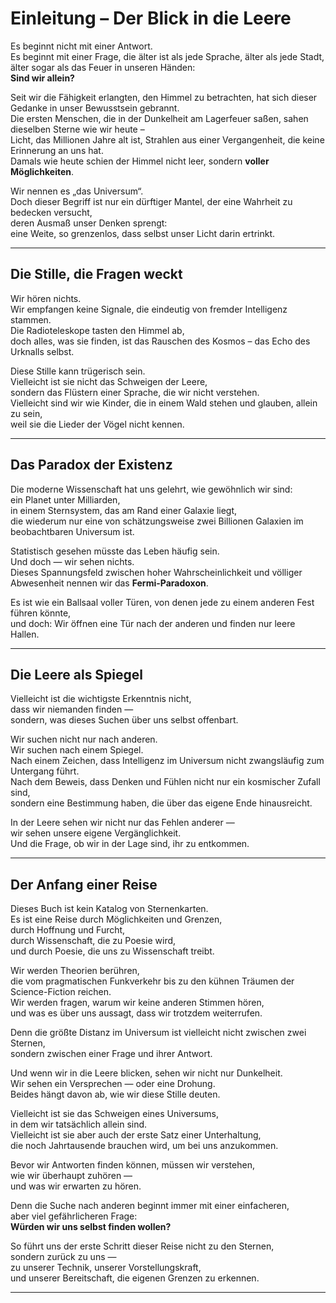 # Einleitung – Der Blick in die Leere

Es beginnt nicht mit einer Antwort.  
Es beginnt mit einer Frage, die älter ist als jede Sprache, älter als jede Stadt, älter sogar als das Feuer in unseren Händen:  
**Sind wir allein?**

Seit wir die Fähigkeit erlangten, den Himmel zu betrachten, hat sich dieser Gedanke in unser Bewusstsein gebrannt.  
Die ersten Menschen, die in der Dunkelheit am Lagerfeuer saßen, sahen dieselben Sterne wie wir heute –  
Licht, das Millionen Jahre alt ist, Strahlen aus einer Vergangenheit, die keine Erinnerung an uns hat.  
Damals wie heute schien der Himmel nicht leer, sondern **voller Möglichkeiten**.

Wir nennen es „das Universum“.  
Doch dieser Begriff ist nur ein dürftiger Mantel, der eine Wahrheit zu bedecken versucht,  
deren Ausmaß unser Denken sprengt:  
eine Weite, so grenzenlos, dass selbst unser Licht darin ertrinkt.

---

## Die Stille, die Fragen weckt

Wir hören nichts.  
Wir empfangen keine Signale, die eindeutig von fremder Intelligenz stammen.  
Die Radioteleskope tasten den Himmel ab,  
doch alles, was sie finden, ist das Rauschen des Kosmos – das Echo des Urknalls selbst.  

Diese Stille kann trügerisch sein.  
Vielleicht ist sie nicht das Schweigen der Leere,  
sondern das Flüstern einer Sprache, die wir nicht verstehen.  
Vielleicht sind wir wie Kinder, die in einem Wald stehen und glauben, allein zu sein,  
weil sie die Lieder der Vögel nicht kennen.

---

## Das Paradox der Existenz

Die moderne Wissenschaft hat uns gelehrt, wie gewöhnlich wir sind:  
ein Planet unter Milliarden,  
in einem Sternsystem, das am Rand einer Galaxie liegt,  
die wiederum nur eine von schätzungsweise zwei Billionen Galaxien im beobachtbaren Universum ist.

Statistisch gesehen müsste das Leben häufig sein.  
Und doch — wir sehen nichts.  
Dieses Spannungsfeld zwischen hoher Wahrscheinlichkeit und völliger Abwesenheit nennen wir das **Fermi-Paradoxon**.  

Es ist wie ein Ballsaal voller Türen, von denen jede zu einem anderen Fest führen könnte,  
und doch: Wir öffnen eine Tür nach der anderen und finden nur leere Hallen.

---

## Die Leere als Spiegel

Vielleicht ist die wichtigste Erkenntnis nicht,  
dass wir niemanden finden —  
sondern, was dieses Suchen über uns selbst offenbart.

Wir suchen nicht nur nach anderen.  
Wir suchen nach einem Spiegel.  
Nach einem Zeichen, dass Intelligenz im Universum nicht zwangsläufig zum Untergang führt.  
Nach dem Beweis, dass Denken und Fühlen nicht nur ein kosmischer Zufall sind,  
sondern eine Bestimmung haben, die über das eigene Ende hinausreicht.

In der Leere sehen wir nicht nur das Fehlen anderer —  
wir sehen unsere eigene Vergänglichkeit.  
Und die Frage, ob wir in der Lage sind, ihr zu entkommen.

---

## Der Anfang einer Reise

Dieses Buch ist kein Katalog von Sternenkarten.  
Es ist eine Reise durch Möglichkeiten und Grenzen,  
durch Hoffnung und Furcht,  
durch Wissenschaft, die zu Poesie wird,  
und durch Poesie, die uns zu Wissenschaft treibt.

Wir werden Theorien berühren,  
die vom pragmatischen Funkverkehr bis zu den kühnen Träumen der Science-Fiction reichen.  
Wir werden fragen, warum wir keine anderen Stimmen hören,  
und was es über uns aussagt, dass wir trotzdem weiterrufen.

Denn die größte Distanz im Universum ist vielleicht nicht zwischen zwei Sternen,  
sondern zwischen einer Frage und ihrer Antwort.

Und wenn wir in die Leere blicken, sehen wir nicht nur Dunkelheit.  
Wir sehen ein Versprechen — oder eine Drohung.  
Beides hängt davon ab, wie wir diese Stille deuten.

Vielleicht ist sie das Schweigen eines Universums,  
in dem wir tatsächlich allein sind.  
Vielleicht ist sie aber auch der erste Satz einer Unterhaltung,  
die noch Jahrtausende brauchen wird, um bei uns anzukommen.

Bevor wir Antworten finden können, müssen wir verstehen,  
wie wir überhaupt zuhören —  
und was wir erwarten zu hören.

Denn die Suche nach anderen beginnt immer mit einer einfacheren,  
aber viel gefährlicheren Frage:  
**Würden wir uns selbst finden wollen?**

So führt uns der erste Schritt dieser Reise nicht zu den Sternen,  
sondern zurück zu uns —  
zu unserer Technik, unserer Vorstellungskraft,  
und unserer Bereitschaft, die eigenen Grenzen zu erkennen.

---
